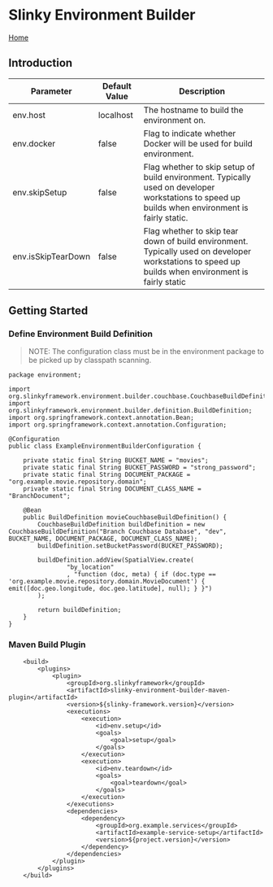 # Slinky Environment Builder

[Home](../README.md)

## Introduction

| Parameter          | Default Value | Description |
|--------------------|---------------|-------------|
| env.host           | localhost     | The hostname to build the environment on. |
| env.docker         | false         | Flag to indicate whether Docker will be used for build environment. |
| env.skipSetup      | false         | Flag whether to skip setup of build environment. Typically used on developer workstations to speed up builds when environment is fairly static. |
| env.isSkipTearDown | false         | Flag whether to skip tear down of build environment. Typically used on developer workstations to speed up builds when environment is fairly static |



## Getting Started

### Define Environment Build Definition

> NOTE: The configuration class must be in the environment package to be picked up by classpath scanning.

```
package environment;

import org.slinkyframework.environment.builder.couchbase.CouchbaseBuildDefinition;
import org.slinkyframework.environment.builder.definition.BuildDefinition;
import org.springframework.context.annotation.Bean;
import org.springframework.context.annotation.Configuration;

@Configuration
public class ExampleEnvironmentBuilderConfiguration {

    private static final String BUCKET_NAME = "movies";
    private static final String BUCKET_PASSWORD = "strong_password";
    private static final String DOCUMENT_PACKAGE = "org.example.movie.repository.domain";
    private static final String DOCUMENT_CLASS_NAME = "BranchDocument";

    @Bean
    public BuildDefinition movieCouchbaseBuildDefinition() {
        CouchbaseBuildDefinition buildDefinition = new CouchbaseBuildDefinition("Branch Couchbase Database", "dev", BUCKET_NAME, DOCUMENT_PACKAGE, DOCUMENT_CLASS_NAME);
        buildDefinition.setBucketPassword(BUCKET_PASSWORD);

        buildDefinition.addView(SpatialView.create(
                "by_location"
                , "function (doc, meta) { if (doc.type == 'org.example.movie.repository.domain.MovieDocument') { emit([doc.geo.longitude, doc.geo.latitude], null); } }")
        );

        return buildDefinition;
    }
}
```



### Maven Build Plugin

```
    <build>
        <plugins>
            <plugin>
                <groupId>org.slinkyframework</groupId>
                <artifactId>slinky-environment-builder-maven-plugin</artifactId>
                <version>${slinky-framework.version}</version>
                <executions>
                    <execution>
                        <id>env.setup</id>
                        <goals>
                            <goal>setup</goal>
                        </goals>
                    </execution>
                    <execution>
                        <id>env.teardown</id>
                        <goals>
                            <goal>teardown</goal>
                        </goals>
                    </execution>
                </executions>
                <dependencies>
                    <dependency>
                        <groupId>org.example.services</groupId>
                        <artifactId>example-service-setup</artifactId>
                        <version>${project.version}</version>
                    </dependency>
                </dependencies>
            </plugin>
        </plugins>
    </build>
```
